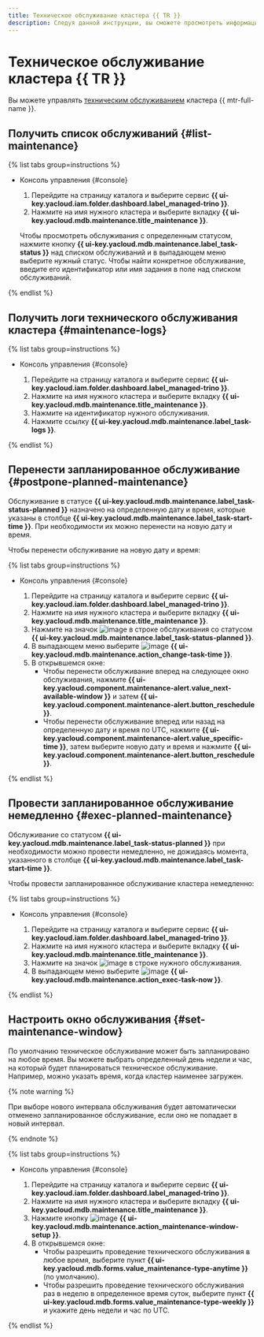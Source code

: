 ```yaml
---
title: Техническое обслуживание кластера {{ TR }}
description: Следуя данной инструкции, вы сможете просмотреть информацию о планируемых и проведенных технических обслуживаниях кластера {{ TR }}, а также выбрать время для проведения обслуживания.
---
```


# Техническое обслуживание кластера {{ TR }}

Вы можете управлять [техническим обслуживанием](../concepts/maintenance.md) кластера {{ mtr-full-name }}.

## Получить список обслуживаний {#list-maintenance}

{% list tabs group=instructions %}

- Консоль управления {#console}
  1. Перейдите на страницу каталога и выберите сервис **{{ ui-key.yacloud.iam.folder.dashboard.label_managed-trino }}**.
  1. Нажмите на имя нужного кластера и выберите вкладку **{{ ui-key.yacloud.mdb.maintenance.title_maintenance }}**.

  Чтобы просмотреть обслуживания с определенным статусом, нажмите кнопку **{{ ui-key.yacloud.mdb.maintenance.label_task-status }}** над списком обслуживаний и в выпадающем меню выберите нужный статус. Чтобы найти конкретное обслуживание, введите его идентификатор или имя задания в поле над списком обслуживаний.

{% endlist %}

## Получить логи технического обслуживания кластера {#maintenance-logs}

{% list tabs group=instructions %}

- Консоль управления {#console}

  1. Перейдите на страницу каталога и выберите сервис **{{ ui-key.yacloud.iam.folder.dashboard.label_managed-trino }}**.
  1. Нажмите на имя нужного кластера и выберите вкладку **{{ ui-key.yacloud.mdb.maintenance.title_maintenance }}**.
  1. Нажмите на идентификатор нужного обслуживания.
  1. Нажмите ссылку **{{ ui-key.yacloud.mdb.maintenance.label_task-logs }}**.

{% endlist %}

## Перенести запланированное обслуживание {#postpone-planned-maintenance}

Обслуживание в статусе **{{ ui-key.yacloud.mdb.maintenance.label_task-status-planned }}** назначено на определенную дату и время, которые указаны в столбце **{{ ui-key.yacloud.mdb.maintenance.label_task-start-time }}**. При необходимости их можно перенести на новую дату и время.

Чтобы перенести обслуживание на новую дату и время:

{% list tabs group=instructions %}

- Консоль управления {#console}

  1. Перейдите на страницу каталога и выберите сервис **{{ ui-key.yacloud.iam.folder.dashboard.label_managed-trino }}**.
  1. Нажмите на имя нужного кластера и выберите вкладку **{{ ui-key.yacloud.mdb.maintenance.title_maintenance }}**.
  1. Нажмите на значок ![image](../../_assets/console-icons/ellipsis.svg) в строке обслуживания со статусом **{{ ui-key.yacloud.mdb.maintenance.label_task-status-planned }}**.
  1. В выпадающем меню выберите ![image](../../_assets/console-icons/arrow-uturn-cw-right.svg) **{{ ui-key.yacloud.mdb.maintenance.action_change-task-time }}**.
  1. В открывшемся окне:
      * Чтобы перенести обслуживание вперед на следующее окно обслуживания, нажмите **{{ ui-key.yacloud.component.maintenance-alert.value_next-available-window }}** и затем **{{ ui-key.yacloud.component.maintenance-alert.button_reschedule }}**.
      * Чтобы перенести обслуживание вперед или назад на определенную дату и время по UTC, нажмите **{{ ui-key.yacloud.component.maintenance-alert.value_specific-time }}**, затем выберите новую дату и время и нажмите **{{ ui-key.yacloud.component.maintenance-alert.button_reschedule }}**.

{% endlist %}

## Провести запланированное обслуживание немедленно {#exec-planned-maintenance}

Обслуживание со статусом **{{ ui-key.yacloud.mdb.maintenance.label_task-status-planned }}** при необходимости можно провести немедленно, не дожидаясь момента, указанного в столбце **{{ ui-key.yacloud.mdb.maintenance.label_task-start-time }}**.

Чтобы провести запланированное обслуживание кластера немедленно:

{% list tabs group=instructions %}

- Консоль управления {#console}

  1. Перейдите на страницу каталога и выберите сервис **{{ ui-key.yacloud.iam.folder.dashboard.label_managed-trino }}**.
  1. Нажмите на имя нужного кластера и выберите вкладку **{{ ui-key.yacloud.mdb.maintenance.title_maintenance }}**.
  1. Нажмите на значок ![image](../../_assets/console-icons/ellipsis.svg) в строке нужного обслуживания.
  1. В выпадающем меню выберите ![image](../../_assets/console-icons/triangle-right.svg) **{{ ui-key.yacloud.mdb.maintenance.action_exec-task-now }}**.

{% endlist %}

## Настроить окно обслуживания {#set-maintenance-window}

По умолчанию техническое обслуживание может быть запланировано на любое время. Вы можете выбрать определенный день недели и час, на который будет планироваться техническое обслуживание. Например, можно указать время, когда кластер наименее загружен.

{% note warning %}

При выборе нового интервала обслуживания будет автоматически отменено запланированное обслуживание, если оно не попадает в новый интервал.

{% endnote %}

{% list tabs group=instructions %}

- Консоль управления {#console}

  1. Перейдите на страницу каталога и выберите сервис **{{ ui-key.yacloud.iam.folder.dashboard.label_managed-trino }}**.
  1. Нажмите на имя нужного кластера и выберите вкладку **{{ ui-key.yacloud.mdb.maintenance.title_maintenance }}**.
  1. Нажмите кнопку ![image](../../_assets/console-icons/calendar.svg) **{{ ui-key.yacloud.mdb.maintenance.action_maintenance-window-setup }}**.
  1. В открывшемся окне:
     * Чтобы разрешить проведение технического обслуживания в любое время, выберите пункт **{{ ui-key.yacloud.mdb.forms.value_maintenance-type-anytime }}** (по умолчанию).
     * Чтобы разрешить проведение технического обслуживания раз в неделю в определенное время суток, выберите пункт **{{ ui-key.yacloud.mdb.forms.value_maintenance-type-weekly }}** и укажите день недели и час по UTC.

{% endlist %}

